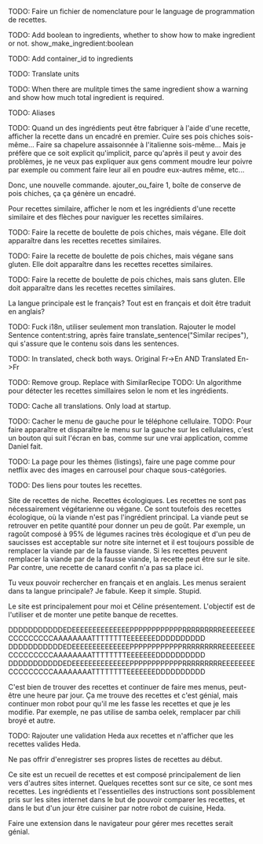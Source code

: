 TODO: Faire un fichier de nomenclature pour le language de programmation de recettes.

TODO: Add boolean to ingredients, whether to show how to make ingredient or not. show_make_ingredient:boolean

TODO: Add container_id to ingredients

TODO: Translate units

TODO: When there are mulitple times the same ingredient show a warning and show how much total ingredient is required.

TODO: Aliases

TODO: Quand un des ingrédients peut être fabriquer à l'aide d'une recette, afficher la recette dans un encadré en premier. Cuire ses pois chiches sois-même... Faire sa chapelure assaisonnée à l'italienne sois-même... Mais je préfère que ce soit explicit qu'implicit, parce qu'après il peut y avoir des problèmes, je ne veux pas expliquer aux gens comment moudre leur poivre par exemple ou comment faire leur ail en poudre eux-autres même, etc...

Donc, une nouvelle commande. ajouter_ou_faire 1, boîte de conserve de pois chiches, ça ça génère un encadré.

Pour recettes similaire, afficher le nom et les ingrédients d'une recette similaire et des flèches pour naviguer les recettes similaires.

TODO: Faire la recette de boulette de pois chiches, mais végane. Elle doit apparaître dans les recettes recettes similaires.

TODO: Faire la recette de boulette de pois chiches, mais végane sans gluten. Elle doit apparaître dans les recettes recettes similaires.

TODO: Faire la recette de boulette de pois chiches, mais sans gluten. Elle doit apparaître dans les recettes recettes similaires.

La langue principale est le français? Tout est en français et doit être traduit en anglais?

TODO: Fuck i18n, utiliser seulement mon translation. Rajouter le model Sentence content:string, après faire translate_sentence("Similar recipes"), qui s'assure que le contenu sois dans les sentences.

TODO: In translated, check both ways. Original Fr->En AND Translated En->Fr

TODO: Remove group. Replace with SimilarRecipe
TODO: Un algorithme pour détecter les recettes simillaires selon le nom et les ingrédients.

TODO: Cache all translations. Only load at startup.

TODO: Cacher le menu de gauche pour le téléphone cellulaire.
TODO: Pour faire apparaître et disparaître le menu sur la gauche sur les cellulaires, c'est un bouton qui suit l'écran en bas, comme sur une vrai application, comme Daniel fait.

TODO: La page pour les thèmes (listings), faire une page comme pour netflix avec des images en carrousel pour chaque sous-catégories.

TODO: Des liens pour toutes les recettes.

Site de recettes de niche. Recettes écologiques. Les recettes ne sont pas nécessairement végétarienne ou végane. Ce sont toutefois des recettes écologique, où la viande n'est pas l'ingrédient principal. La viande peut se retrouver en petite quantité pour donner un peu de goût. Par exemple, un ragoût composé à 95% de légumes racines très écologique et d'un peu de saucisses est acceptable sur notre site internet et il est toujours possible de remplacer la viande par de la fausse viande. Si les recettes peuvent remplacer la viande par de la fausse viande, la recette peut être sur le site. Par contre, une recette de canard confit n'a pas sa place ici.

Tu veux pouvoir rechercher en français et en anglais. Les menus seraient dans ta langue principale?
Je fabule. Keep it simple. Stupid.

Le site est principalement pour moi et Céline présentement. L'objectif est de l'utiliser et de monter une petite banque de recettes.

 DDDDDDDDDDDEDEEEEEEEEEEEEEEPPPPPPPPPPPPRRRRRRRRREEEEEEEECCCCCCCCCAAAAAAAATTTTTTTTEEEEEEEDDDDDDDDDD
 DDDDDDDDDDDEDEEEEEEEEEEEEEEPPPPPPPPPPPPRRRRRRRRREEEEEEEECCCCCCCCCAAAAAAAATTTTTTTTEEEEEEEDDDDDDDDDD
 DDDDDDDDDDDEDEEEEEEEEEEEEEEPPPPPPPPPPPPRRRRRRRRREEEEEEEECCCCCCCCCAAAAAAAATTTTTTTTEEEEEEEDDDDDDDDDD

C'est bien de trouver des recettes et continuer de faire mes menus, peut-être une heure par jour. Ça me trouve des recettes et c'est génial, mais continuer mon robot pour qu'il me les fasse les recettes et que je les modifie. Par exemple, ne pas utilise de samba oelek, remplacer par chili broyé et autre.

TODO: Rajouter une validation Heda aux recettes et n'afficher que les recettes valides Heda.

Ne pas offrir d'enregistrer ses propres listes de recettes au début.

Ce site est un recueil de recettes et est composé principalement de lien vers d'autres sites internet.
Quelques recettes sont sur ce site, ce sont mes recettes.
Les ingrédients et l'essentielles des instructions sont possiblement pris sur les sites internet dans le but de pouvoir comparer les recettes, et dans le but d'un jour être cuisiner par notre robot de cuisine, Heda.

Faire une extension dans le navigateur pour gérer mes recettes serait génial.
